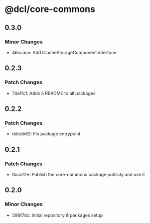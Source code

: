 # @dcl/core-commons

## 0.3.0

### Minor Changes

- 46ccace: Add ICacheStorageComponent interface

## 0.2.3

### Patch Changes

- 74e1fc1: Adds a README to all packages.

## 0.2.2

### Patch Changes

- ddcdb62: Fix package entrypoint

## 0.2.1

### Patch Changes

- fbca22e: Publish the core-commons package publicly and use it

## 0.2.0

### Minor Changes

- 396f7dc: Initial repository & packages setup
